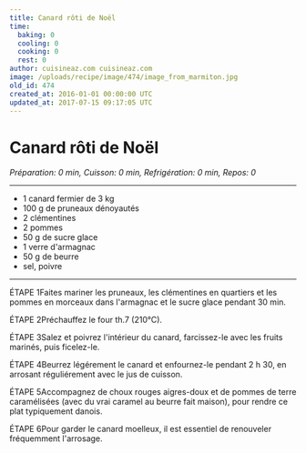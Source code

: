 ```yaml
---
title: Canard rôti de Noël
time:
  baking: 0
  cooling: 0
  cooking: 0
  rest: 0
author: cuisineaz.com cuisineaz.com
image: /uploads/recipe/image/474/image_from_marmiton.jpg
old_id: 474
created_at: 2016-01-01 00:00:00 UTC
updated_at: 2017-07-15 09:17:05 UTC
---
```


# Canard rôti de Noël

*Préparation: 0 min, Cuisson: 0 min, Refrigération: 0 min, Repos: 0*

---

- 1 canard fermier de 3 kg
- 100 g de pruneaux dénoyautés
- 2 clémentines
- 2 pommes
- 50 g de sucre glace
- 1 verre d'armagnac
- 50 g de beurre
- sel, poivre

---

ÉTAPE 1Faites mariner les pruneaux, les clémentines en quartiers et les pommes en morceaux dans l'armagnac et le sucre glace pendant 30 min.

ÉTAPE 2Préchauffez le four th.7 (210°C).

ÉTAPE 3Salez et poivrez l'intérieur du canard, farcissez-le avec les fruits marinés, puis ficelez-le.

ÉTAPE 4Beurrez légérement le canard et enfournez-le pendant 2 h 30, en arrosant réguliérement avec le jus de cuisson.

ÉTAPE 5Accompagnez de choux rouges aigres-doux et de pommes de terre caramélisées (avec du vrai caramel au beurre fait maison), pour rendre ce plat typiquement danois.

ÉTAPE 6Pour garder le canard moelleux, il est essentiel de renouveler fréquemment l'arrosage.
